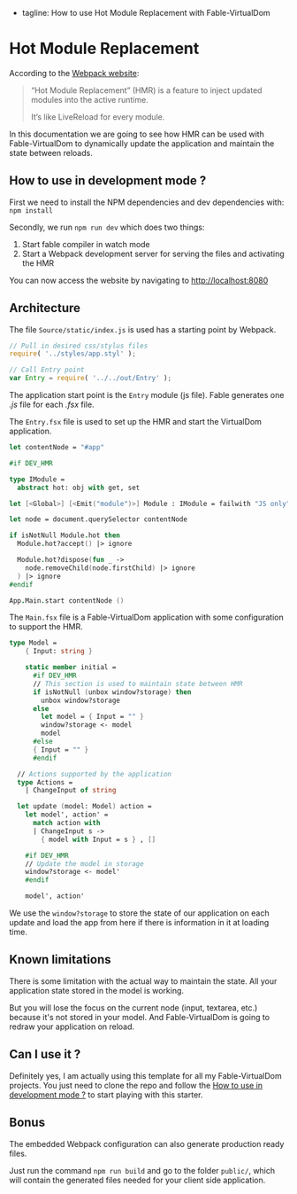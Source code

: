  - tagline: How to use Hot Module Replacement with Fable-VirtualDom

# Hot Module Replacement

According to the [Webpack website](https://webpack.js.org/concepts/hot-module-replacement/):

> “Hot Module Replacement” (HMR) is a feature to inject updated modules into the active runtime.
>
> It’s like LiveReload for every module.

In this documentation we are going to see how HMR can be used with Fable-VirtualDom to dynamically update the application and maintain the state between reloads.


## How to use in development mode ?

First we need to install the NPM dependencies and dev dependencies with: `npm install`

Secondly, we run `npm run dev` which does two things:

1. Start fable compiler in watch mode
2. Start a Webpack development server for serving the files and activating the HMR

You can now access the website by navigating to [http://localhost:8080](http://localhost:8080)


## Architecture

The file `Source/static/index.js` is used has a starting point by Webpack.

```js
// Pull in desired css/stylus files
require( '../styles/app.styl' );

// Call Entry point
var Entry = require( '../../out/Entry' );
```

The application start point is the `Entry` module (js file).
Fable generates one *.js* file for each *.fsx* file.

The `Entry.fsx` file is used to set up the HMR and start the VirtualDom application.

```fsharp
let contentNode = "#app"

#if DEV_HMR

type IModule =
  abstract hot: obj with get, set

let [<Global>] [<Emit("module")>] Module : IModule = failwith "JS only"

let node = document.querySelector contentNode

if isNotNull Module.hot then
  Module.hot?accept() |> ignore

  Module.hot?dispose(fun _ ->
    node.removeChild(node.firstChild) |> ignore
  ) |> ignore
#endif

App.Main.start contentNode ()
```

The `Main.fsx` file is a Fable-VirtualDom application with some configuration to support the HMR. 

```fsharp
type Model =
    { Input: string }

    static member initial =
      #if DEV_HMR
      // This section is used to maintain state between HMR
      if isNotNull (unbox window?storage) then
        unbox window?storage
      else
        let model = { Input = "" }
        window?storage <- model
        model
      #else
      { Input = "" }
      #endif

  // Actions supported by the application
  type Actions =
    | ChangeInput of string

  let update (model: Model) action =
    let model', action' =
      match action with
      | ChangeInput s ->
        { model with Input = s } , []

    #if DEV_HMR
    // Update the model in storage
    window?storage <- model'
    #endif

    model', action'
```

We use the `window?storage` to store the state of our application on each update and load the app from here if there is information in it at loading time.

## Known limitations

There is some limitation with the actual way to maintain the state. All your application state stored in the model is working. 

But you will lose the focus on the current node (input, textarea, etc.) because it's not stored in your model. 
And Fable-VirtualDom is going to redraw your application on reload.

## Can I use it ?

Definitely yes, I am actually using this template for all my Fable-VirtualDom projects. 
You just need to clone the repo and follow the [How to use in development mode ?](#How-to-use-in-development-mode) to start playing with this starter.

## Bonus

The embedded Webpack configuration can also generate production ready files. 

Just run the command `npm run build` and go to the folder `public/`, which will contain the generated files needed for your client side application.
